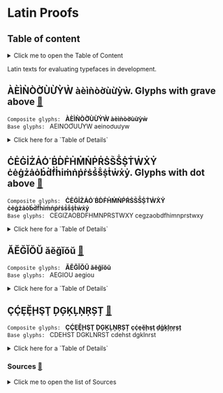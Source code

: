 
# Latin Proofs  
  
##  Table of content
<details>
  <summary>Click me to open the Table of Content</summary>  
  
+ <a id=tc_graveabove></a>ÀÈÌǸÒỜÙỪỲẀ àèìǹòờùừỳẁ. Glyphs with grave above [:arrows_counterclockwise:](#graveabove)  
+ <a id=tc_dotabove></a>ĊĖĠİŻȦȮ˙ḂḊḞḢṀṄṖṘṠṤṦṨṪẆẊẎ ċėġżȧȯḃḋḟḣiṁṅṗṙṡṥṧṩṫẇẋẏ. Glyphs with dot above [:arrows_counterclockwise:](#dotabove)  
+ <a id=tc_breve></a>ĂĔĞĬŎŬ ăĕğĭŏŭ. Glyphs with breve [:arrows_counterclockwise:](#breve)  
+ <a id=tc_cedilla></a>ÇḈȨḜḨŞŢ ḐĢĶĻŅŖȘȚ çḉȩḝḩşţ ḑģķļņŗșț. Glyphs with cedilla and comma below [:arrows_counterclockwise:](#cedilla)  
+ <a id=tc_src></a>Sources [:arrows_counterclockwise:](#src)  
</details>    
  
Latin texts for evaluating typefaces in development.  
  
## <a id=graveabove></a>ÀÈÌǸÒỜÙỪỲẀ àèìǹòờùừỳẁ. Glyphs with grave above [:arrows_counterclockwise:](#tc_graveabove)   
`Composite glyphs: ` **ÀÈÌǸÒỜÙỪỲẀ àèìǹòờùừỳẁ**  
`Base glyphs: ` AEINOƠUƯYW aeinoơuưyw
    
<details>
  <summary>Click here for a `Table of Details`</summary>  
      
| Code | Char | Image | Name Canonical decomposition | Code | Char | Image | Name Canonical decomposition |    
|:---- |:---- |:---- |:---- |:---- |:---- |:---- |:---- |  
| 00C0 | ##À |  | Latin Capital Letter A with Grave Above | 00E0 | ##à |  | Latin Small Letter A with Grave Above | 
| 00C8 | ##È |  | Latin Capital Letter E with Grave Above | 00E8 | ##è |  | Latin Small Letter E with Grave Above |
| 00CC | ##Ì |  | Latin Capital Letter I with Grave Above | 00EC | ##ì |  | Latin Small Letter I with Grave Above |
| 01F8 | Ǹ |  | Latin Capital Letter N with Grave Above | 01F9 | ǹ |  | Latin Small Letter n with Grave Above |
| 00D2 | Ò |  | Latin Capital Letter O with Grave Above | 00F2 | ò |  | Latin Small Letter O with Grave Above |
| 1EDC | Ờ |  | Latin Capital Letter O with Horn and Grave Above | 1EDD | ờ |  | Latin Small Letter O with Horn and Grave Above |
| 00D9 | Ù |  | Latin Capital Letter U with Grave Above | 00F9 | ù |  | Latin Small Letter U with Grave Above |
| 1EEA | Ừ |  | Latin Capital Letter U with Horn and Grave Above | 1EEB | ừ | Latin Small Letter U with Horn and Grave Above |  |
| 1EF2 | Ỳ |  | Latin Capital Letter Y with Grave Above | 1EF3 | ỳ |  | Latin Small Letter Y with Grave Above |
| 1E80 | Ẁ |  | Latin Capital Letter W with Grave Above | 1E81 | ẁ |  | Latin Small Letter W with Grave Above |
</details>  
  
## <a id=dotabove></a>ĊĖĠİŻȦȮ˙ḂḊḞḢṀṄṖṘṠṤṦṨṪẆẊẎ ċėġżȧȯḃḋḟḣiṁṅṗṙṡṥṧṩṫẇẋẏ. Glyphs with dot above [:arrows_counterclockwise:](#tc_dotabove)   
`Composite glyphs: ` **ĊĖĠİŻȦȮ˙ḂḊḞḢṀṄṖṘṠṤṦṨṪẆẊẎ ċėġżȧȯḃḋḟḣiṁṅṗṙṡṥṧṩṫẇẋẏ**  
`Base glyphs: ` CEGIZAOBDFHMNPRSTWXY cegzaobdfhimnprstwxy  
  
<details>
  <summary>Click here for a `Table of Details`</summary>  
      
| Code | Char | Image | Name Canonical decomposition | Code | Char | Image | Name Canonical decomposition |    
|:---- |:---- |:---- |:---- |:---- |:---- |:---- |:---- |  
| 010A | Ċ |  | Latin Capital Letter C with Dot Above | 010B | ċ |  | Latin Small Letter C with Dot Above | 
| 0116 | Ė |  | Latin Capital Letter E with Dot Above | 0117 | ė |  | Latin Small Letter E with Dot Above |
| 0120 | Ġ |  | Latin Capital Letter G with Dot Above | 0121 | ġ |  | Latin Small Letter G with Dot Above |
| 0130 | İ |  | Latin Capital Letter I with Dot Above |  |  |  |  |
| 017B | Ż |  | Latin Capital Letter Z with Dot Above | 017C | ż |  | Latin Small Letter Z with Dot Above |
| 0226 | Ȧ |  | Latin Capital Letter A with Dot Above | 0227 | ȧ |  | Latin Small Letter A with Dot Above |
| 022E | Ȯ |  | Latin Capital Letter O with Dot Above | 022F | ȯ |  | Latin Small Letter O with Dot Above |
| 02D9 | ˙ |  | Dot Above |  |  |  |  |
| 1E02 | Ḃ |  | Latin Capital Letter B with Dot Above | 1E03 | ḃ |  | Latin Small Letter B with Dot Above |
| 1E0A | Ḋ |  | Latin Capital Letter D with Dot Above | 1E0B | ḋ |  | Latin Small Letter D with Dot Above |
| 1E1E | Ḟ |  | Latin Capital Letter F with Dot Above | 1E1F | ḟ |  | Latin Small Letter F with Dot Above |
| 1E22 | Ḣ |  | Latin Capital Letter H with Dot Above | 1E23 | ḣ |  | Latin Small Letter H with Dot Above |
| 1E40 | Ṁ |  | Latin Capital Letter M with Dot Above | 1E41 | ṁ |  | Latin Small Letter M with Dot Above |
| 1E44 | Ṅ |  | Latin Capital Letter N with Dot Above | 1E45 | ṅ |  | Latin Small Letter N with Dot Above |
| 1E56 | Ṗ |  | Latin Capital Letter P with Dot Above | 1E57 | ṗ |  | Latin Small Letter P with Dot Above |
| 1E58 | Ṙ |  | Latin Capital Letter R with Dot Above | 1E59 | ṙ |  | Latin Small Letter R with Dot Above |
| 1E60 | Ṡ |  | Latin Capital Letter S with Dot Above | 1E69 | ṡ |  | Latin Small Letter S with Dot Above |
| 1E64 | Ṥ |  | Latin Capital Letter S with Acute and Dot Above | 1E65 | ṥ |  | Latin Small Letter S with Acute and Dot Above |
| 1E66 | Ṧ |  | Latin Capital Letter S with Caron and Dot Above | 1E67 | ṧ |  | Latin Small Letter S with Caron and Dot Above |
| 1E68 | Ṩ |  | Latin Capital Letter S with Dot Below and Dot Above | 1E69 | ṩ |  | Latin Small Letter S with Dot Below and Dot Above |
| 1E6A | Ṫ |  | Latin Capital Letter T with Dot Above | 1E6B | ṫ |  | Latin Small Letter T with Dot Above |
| 1E86 | Ẇ |  | Latin Capital Letter W with Dot Above | 1E87 | ẇ |  | Latin Small Letter W with Dot Above |
| 1E8A | Ẋ |  | Latin Capital Letter X with Dot Above | 1E8B | ẋ |  | Latin Small Letter X with Dot Above |
| 1E8E | Ẏ |  | Latin Capital Letter Y with Dot Above | 1E8F | ẏ |  | Latin Small Letter Y with Dot Above |
| 1E9B | ẛ |  | Latin Small Letter Long S with Dot Above |  |  |  |  |  
</details>  
  

## <a id=breve></a>ĂĔĞĬŎŬ ăĕğĭŏŭ [:arrows_counterclockwise:](#tc_breve)  
`Composite glyphs: ` **ĂĔĞĬŎŬ ăĕğĭŏŭ**  
`Base glyphs: ` AEGIOU aegiou  
  
<details>
  <summary>Click here for a `Table of Details`</summary>  
      
| Name | Letter | Unicode | HTML  |
| :--- | :--- | :--- | :--- |
| Breve (spacing)  | ˘ | U+02D8 | ˘  |
| Combining breve  | ◌̆ | U+0306 | ̆  |
| Combining breve below  | ◌̮ | U+032E | ̮  |
| Combining double breve  | ◌͝◌ | U+035D | ͝  |
| Combining double breve below  | ◌͜◌ | U+035C | ͜  |
| Breve with inverted breve (spacing)  | ꭛ | U+AB5B | ꭛  |
| **Latin** |  |  |  |
| A-breve  | Ăă | U+0102 U+0103 | Ăă  |
| E-breve  | Ĕĕ | U+0114 U+0115 | Ĕĕ  |
| I-breve  | Ĭĭ  | U+012C U+012D | Ĭĭ  |
| O-breve  | Ŏŏ | U+014E U+014F | Ŏŏ  |
| U-breve  | Ŭŭ | U+016C U+016D | Ŭŭ  |
| Azerbaijani, Tatar, Turkish  |
| G-breve  | Ğğ | U+011E U+011F | Ğğ  |
| **Vietnamese** |  |  |  |
| A-sắc-breve  | Ắắ  | U+1EAE U+1EAF | Ắắ  |
| A-huyền-breve  | Ằằ  | U+1EB0 U+1EB1 | Ằằ  |
| A-hỏi-breve  | Ẳẳ | U+1EB2 U+1EB3 | Ẳẳ  |
| A-ngã-breve  | Ẵẵ | U+1EB4 U+1EB5 | Ẵẵ  |
| A-nặng-breve  | Ặặ | U+1EB6 U+1EB7 | Ặặ  |
| **Cyrillic** |  |  |  |
| A-breve  | Ӑӑ | U+04D0 U+04D1 | Ӑӑ  |
| Ye-breve  | Ӗӗ | U+04D6 U+04D7 | Ӗӗ  |
| Zhe-breve  | Ӂӂ | U+04C1 U+04C2 | Ӂӂ  |
| Short I  | Йй | U+0419 U+0439 | Йй  |
| O-breve  | О̆о̆ | U+041E U+0306 U+043E U+0306 | О̆о̆  |
| Short U  | Ўў | U+040E U+045E | Ўў  |
| **Greek** |  |  |  |
| Alpha with brachy  | Ᾰᾰ | U+1FB8 U+1FB0 | Ᾰᾰ  |
| Iota with brachy  | Ῐῐ | U+1FD8 U+1FD0 | Ῐῐ  |
| Upsilon with brachy  | Ῠῠ | U+1FE8 U+1FE0 | Ῠῠ  |
| Arabic, Hittite, Akkadian, Egyptian transliteration  |
| H-breve below  | Ḫḫ | U+1E2A U+1E2B | Ḫḫ  |
| **Hebrew transliteration** |  |  |  |
| E-cedilla-breve  | Ḝḝ | U+1E1C U+1E1D | Ḝḝ  |  
</details>  
  
  
## <a id=cedilla></a>ÇḈȨḜḨŞŢ ḐĢĶĻŅŖȘȚ [:arrows_counterclockwise:](#tc_cedilla) 
`Composite glyphs: ` **ÇḈȨḜḨŞŢ ḐĢĶĻŅŖȘȚ çḉȩḝḩşţ ḑģķļņŗșț**  
`Base glyphs: ` CDEHST DGKLNRST cdehst dgklnrst 
  
<details>
  <summary>Click here for a `Table of Details`</summary>  
      
| Code | Char | Image | Name Canonical decomposition | Naming in the Font | Code | Char | Image | Name Canonical decomposition | Naming in the Font |    
|:---- |:---- |:---- |:---- |:---- |:---- |:---- |:---- |:---- |:---- |  
| 00C7 | Ç |  | Latin Capital Letter C With Cedilla ≡ 0043 C 0327 ◌̧ | Ccedilla uni00C7 | 00E7 | ç |  | Latin Small Letter C With Cedilla ≡ 0063 c 0327 ◌̧ | ccedilla uni00E7 | 
| 1E08 | Ḉ |  | Latin Capital Letter C With Cedilla And Acute ≡ 00C7 Ç  0301 ◌́ | Ccedillaacute uni1E08 | 1E09 | ḉ |  | Latin Small Letter C With Cedilla And Acute ≡ 00E7 ç  0301 ◌́  | ccedillaacute uni1E09 | 
| 0228 | Ȩ |  | Latin Capital Letter E With Cedilla ≡ 0045 E  0327 ◌̧ | Ecedilla uni0228 | 0229 | ȩ |  | Latin Small Letter E With Cedilla ≡ 0065 e  0327 ◌̧ | ecedilla uni0229 | 
</details>    
    
	
### <a id=src></a>Sources [:arrows_counterclockwise:](#tc_src)  
    
<details>
  <summary>Click me to open the list of Sources</summary>  
  
+ Jonathan Hoefler. [Proofs](https://github.com/hoeflerco/proofs)  
+ Jonathan Hoefler. [Text for Proofing Fonts](https://www.typography.com/blog/text-for-proofing-fonts)  
+ Jonathan Hoefler. [How to Proof a Typeface](https://jonathanhoefler.com/articles/how-to-proof-a-typeface)  
+ Kostas Bartsokas. [Basic Latin minimum kerning pairs](https://github.com/kosbarts/Basic_Latin_minimum_kerning_pairs)  
+ Kostas Bartsokas. [Global Tests](https://github.com/kosbarts/Commissioner/tree/master/documentation/proofs/Global%20Tests)  
+ Kostas Bartsokas. [Style Tests](https://github.com/kosbarts/Commissioner/tree/master/documentation/proofs/Style%20Tests)  
+ Wikipedia. [Diacritic](https://en.wikipedia.org/wiki/Diacritic)  
+ J.C. Wells. [Orthographic diacritics and multilingual computing](https://www.phon.ucl.ac.uk/home/wells/dia/diacritics-revised.htm) 
+ Filip Blažek. [Diacritics](http://diacritics.typo.cz/index.php?id=1) 
+ Type.Today. [Cyrillic on Google Fonts: transitional serifs](https://type.today/en/journal/transitional)  
+ Type.Today. [Cyrillic on Google Fonts: Old-Style Serifs](https://type.today/en/journal/old-style)  
+ Type.Today. [Cyrillic on Google Fonts: Geometric Sans](https://type.today/en/journal/geo)  
+ Type.Today. [Cyrillic on Google Fonts: Humanist Sans](https://type.today/en/journal/humanist)  
+ Type.Today. [Cyrillic on Google Fonts: Neo-Grotesques](https://type.today/en/journal/neo)  
+ Christoph Koeberlin. [Designing Latin S](https://github.com/koeberlin/Designing-Latin-S)  
+ r12a. [Latin. Script links](https://r12a.github.io/scripts/links.html?iso=Latn)  
+ r12a. [Latin & Diacritic](https://r12a.github.io/pickers/latn-all/)  
+ Eymen Efe Altun. [All words in all languages](https://github.com/eymenefealtun/all-words-in-all-languages)  
+ Hermit Dave. [Frequency Words](https://github.com/hermitdave/FrequencyWords)  
</details>  
  